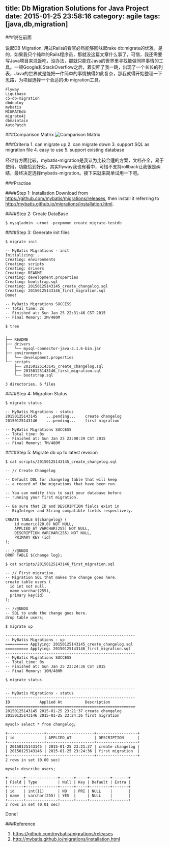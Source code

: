 title: Db Migration Solutions for Java Project
date: 2015-01-25 23:58:16
category: agile
tags: [java,db,migration]
---

	
###说在前面

说起DB Migration, 用过Rails的看官必然能够回味起rake db:migrate的优雅，是的，如果我只个纯粹的Rails程序员，那就没这篇文章什么事了，可惜，我还需要写Java项目来混饭吃，没办法，那就只能在Java的世界里寻找能做同样事情的工具。一顿Google和StackOverflow之后，着实吓了我一跳，出现了一个长长的列表，Java的世界就是能把一件简单的事情搞得如此复杂，那我就得开始整理一下思路，为项目选择一个合适的db migration工具。<!--more-->

	Flyway
	Liquibase
	c5-db-migration
	dbdeploy
	mybatis
	MIGRATEdb
	migrate4j
	dbmaintain
	AutoPatch

###Comparison Matrix
![Comparison Matrix](/img/db-migration-solution-comparison-matrix.png)

###Criteria
	   1. can migrate up
	   2. can migrate down
	   3. support SQL as migration file
	   4. easy to use
	   5. support existing database

经过各方面比较，mybatis-migration是我认为比较合适的方案，文档齐全，易于使用，功能恰到好处。其实flyway我也有看中，可惜不支持rollback让我很是纠结，最终决定选择mybatis-migration。接下来就来简单试用一下吧。

###Practise

####Step 1: Installation
Download from https://github.com/mybatis/migrations/releases, 
then install it referring to http://mybatis.github.io/migrations/installation.html.

####Step 2: Create DataBase
```shell
$ mysqladmin -uroot -pcepmmon create migrate-testdb 
```
####Step 3: Generate init files
```shell
$ migrate init
```
	-- MyBatis Migrations - init
	Initializing: .
	Creating: environments
	Creating: scripts
	Creating: drivers
	Creating: README
	Creating: development.properties
	Creating: bootstrap.sql
	Creating: 20150125143145_create_changelog.sql
	Creating: 20150125143146_first_migration.sql
	Done!
	
	-- MyBatis Migrations SUCCESS
	-- Total time: 2s
	-- Finished at: Sun Jan 25 22:31:46 CST 2015
	-- Final Memory: 2M/480M

```shell
$ tree
```
	.
	├── README
	├── drivers
	│   └── mysql-connector-java-3.1.6-bin.jar
	├── environments
	│   └── development.properties
	└── scripts
	    ├── 20150125143145_create_changelog.sql
	    ├── 20150125143146_first_migration.sql
	    └── bootstrap.sql
	
	3 directories, 6 files


####Step 4: Migration Status
```shell
$ migrate status 
```
	-- MyBatis Migrations - status
	20150125143145    ...pending...    create changelog
	20150125143146    ...pending...    first migration
	
	-- MyBatis Migrations SUCCESS
	-- Total time: 0s
	-- Finished at: Sun Jan 25 23:00:39 CST 2015
	-- Final Memory: 7M/480M

####Step 5: Migrate db up to latest revision
```shell
$ cat scripts/20150125143145_create_changelog.sql 
```     
                                                                                                                                   
	-- // Create Changelog
	
	-- Default DDL for changelog table that will keep
	-- a record of the migrations that have been run.
	
	-- You can modify this to suit your database before
	-- running your first migration.
	
	-- Be sure that ID and DESCRIPTION fields exist in
	-- BigInteger and String compatible fields respectively.
	
	CREATE TABLE ${changelog} (
		id numeric(20,0) NOT NULL,
		APPLIED_AT VARCHAR(255) NOT NULL,
		DESCRIPTION VARCHAR(255) NOT NULL,
		PRIMARY KEY (id)
	);

	-- //@UNDO	
	DROP TABLE ${change log};

```shell
$ cat scripts/20150125143146_first_migration.sql 
```                                                                                                                                  
	-- // First migration.
	-- Migration SQL that makes the change goes here.
	create table users (
	  id int not null,
	  name varchar(255),
	  primary key(id)
	);
	
	-- //@UNDO
	-- SQL to undo the change goes here.
	drop table users;

```shell
$ migrate up
``` 
	---------------------------------------------------------
	-- MyBatis Migrations - up 
	========== Applying: 20150125143145_create_changelog.sql 
	========== Applying: 20150125143146_first_migration.sql 
	---------------------------------------------------------
	-- MyBatis Migrations SUCCESS 
	-- Total time: 0s 
	-- Finished at: Sun Jan 25 23:24:36 CST 2015 
	-- Final Memory: 10M/480M

```shell
$ migrate status  
```                                                                                                                                                                         
	---------------------------------------------------------
	-- MyBatis Migrations - status
	---------------------------------------------------------
	ID             Applied At          Description
	=========================================================
	20150125143145 2015-01-25 23:21:37 create changelog
	20150125143146 2015-01-25 23:24:36 first migration

```shell
mysql> select * from changelog;
```
	+----------------+---------------------+------------------+
	| id             | APPLIED_AT          | DESCRIPTION      |
	+----------------+---------------------+------------------+
	| 20150125143145 | 2015-01-25 23:21:37 | create changelog |
	| 20150125143146 | 2015-01-25 23:24:36 | first migration  |
	+----------------+---------------------+------------------+
	2 rows in set (0.00 sec)

```shell
mysql> describe users;
```
	+-------+--------------+------+-----+---------+-------+
	| Field | Type         | Null | Key | Default | Extra |
	+-------+--------------+------+-----+---------+-------+
	| id    | int(11)      | NO   | PRI | NULL    |       |
	| name  | varchar(255) | YES  |     | NULL    |       |
	+-------+--------------+------+-----+---------+-------+
	2 rows in set (0.01 sec)

Done!

###Reference
1. https://github.com/mybatis/migrations/releases
2. http://mybatis.github.io/migrations/installation.html